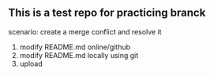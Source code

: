 ## This is a test repo for practicing branck

scenario: create a merge conflict and resolve it
1. modify README.md online/github
2. modify README.md locally using git
3.  upload
